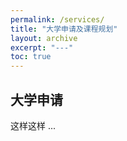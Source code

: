 ```yaml
---
permalink: /services/
title: "大学申请及课程规划"
layout: archive
excerpt: "---"
toc: true
---
```


## 大学申请
这样这样
...